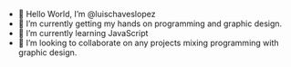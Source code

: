 - 👋 Hello World, I’m @luischaveslopez
- 👀 I’m currently getting my hands on programming and graphic design.
- 🌱 I’m currently learning JavaScript
- 💞️ I’m looking to collaborate on any projects mixing programming with graphic design.

